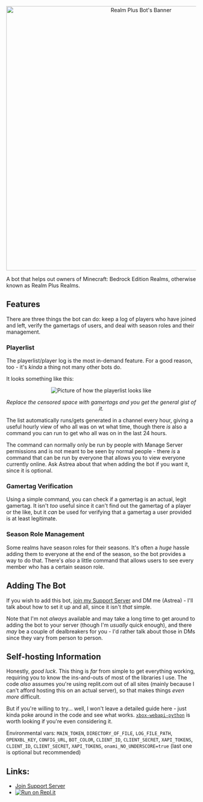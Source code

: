 <p align="center">
  <img src="https://cdn.discordapp.com/attachments/775932004985208853/846987950058635274/BedrockRealmBotBanner.png" alt="Realm Plus Bot's Banner" width="700"/>
</p>

A bot that helps out owners of Minecraft: Bedrock Edition Realms, otherwise known as Realm Plus Realms.

## Features

There are three things the bot can do: keep a log of players who have joined and left, verify the gamertags of users, and deal with season roles and their management.

### Playerlist
The playerlist/player log is the most in-demand feature. For a good reason, too - it's *kinda* a thing not many other bots do.

It looks something like this:

<p align="center">
  <img src="https://cdn.discordapp.com/attachments/775915758588657664/914348347719032832/Screenshot_2021-11-27_215120.png" alt="Picture of how the playerlist looks like"/>
</p>

<p align="center">
  <i>Replace the censored space with gamertags and you get the general gist of it.</i>
</p>

The list automatically runs/gets generated in a channel every hour, giving a useful hourly view of who all was on wt what time, though there *is* also a command you can run to get who all was on in the last 24 hours.

The command can normally only be run by people with Manage Server permissions and is not meant to be seen by normal people - there *is* a command that can be run by everyone that allows you to view everyone currently online. Ask Astrea about that when adding the bot if you want it, since it is optional.

### Gamertag Verification

Using a simple command, you can check if a gamertag is an actual, legit gamertag. It isn't *too* useful since it can't find out the gamertag of a player or the like, but it *can* be used for verifying that a gamertag a user provided is at least legitimate.

### Season Role Management

Some realms have season roles for their seasons. It's often a *huge* hassle adding them to everyone at the end of the season, so the bot provides a way to do that. There's *also* a little command that allows users to see every member who has a certain season role.

## Adding The Bot

If you wish to add this bot, [join my Support Server](https://discord.gg/NSdetwGjpK) and DM me (Astrea) - I'll talk about how to set it up and all, since it isn't *that* simple.

Note that I'm not *always* available and may take a long time to get around to adding the bot to your server (though I'm *usually* quick enough), and there *may* be a couple of dealbreakers for you - I'd rather talk about those in DMs since they vary from person to person.

## Self-hosting Information

Honestly, *good luck*. This thing is *far* from simple to get everything working, requiring you to know the ins-and-outs of most of the libraries I use. The code *also* assumes you're using replit.com out of all sites (mainly because I can't afford hosting this on an actual server), so that makes things *even more* difficult.

But if you're willing to try... well, I won't leave a detailed guide here - just kinda poke around in the code and see what works. [`xbox-webapi-python`](https://github.com/OpenXbox/xbox-webapi-python) is worth looking if you're even considering it.

Environmental vars: `MAIN_TOKEN`, `DIRECTORY_OF_FILE`, `LOG_FILE_PATH`, `OPENXBL_KEY`, `CONFIG_URL`, `BOT_COLOR`, `CLIENT_ID`, `CLIENT_SECRET`, `XAPI_TOKENS`, `CLIENT_ID`, `CLIENT_SECRET`, `XAPI_TOKENS`, `onami_NO_UNDERSCORE=true` (last one is optional but recommended)

## Links:

* [Join Support Server](https://discord.gg/NSdetwGjpK)
* [![Run on Repl.it](https://repl.it/badge/github/Se/GenericRealmBot)](https://repl.it/github/Astrea49/GenericRealmBot)
